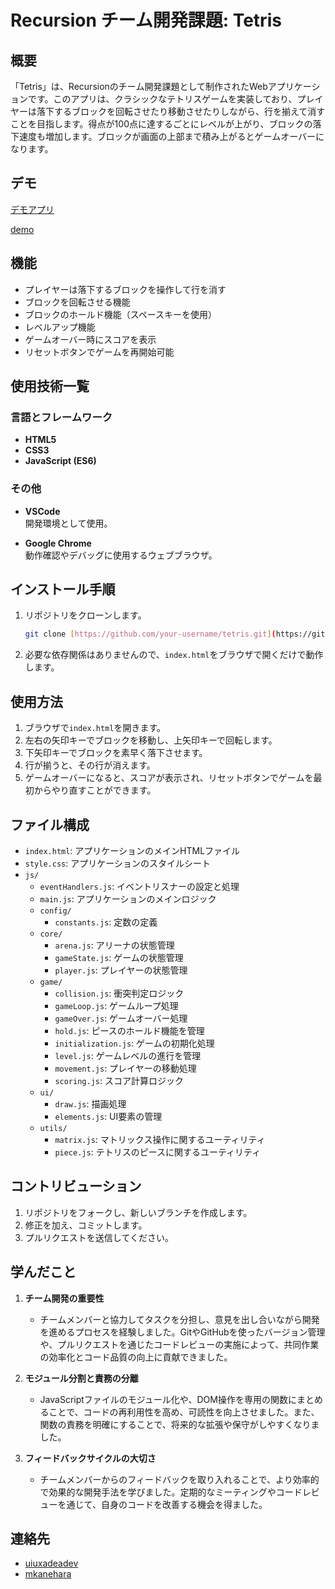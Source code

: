 # Recursion チーム開発課題: Tetris

## 概要

「Tetris」は、Recursionのチーム開発課題として制作されたWebアプリケーションです。このアプリは、クラシックなテトリスゲームを実装しており、プレイヤーは落下するブロックを回転させたり移動させたりしながら、行を揃えて消すことを目指します。得点が100点に達するごとにレベルが上がり、ブロックの落下速度も増加します。ブロックが画面の上部まで積み上がるとゲームオーバーになります。

## デモ
[デモアプリ](https://recursion-teamdev-red.github.io/work-space-Tetris/)

[demo](https://github.com/user-attachments/assets/d3eda562-ff08-4b98-bcd8-aa41d9599c4c)

## 機能

- プレイヤーは落下するブロックを操作して行を消す
- ブロックを回転させる機能
- ブロックのホールド機能（スペースキーを使用）
- レベルアップ機能
- ゲームオーバー時にスコアを表示
- リセットボタンでゲームを再開始可能

## 使用技術一覧

### 言語とフレームワーク

- **HTML5**
- **CSS3**
- **JavaScript (ES6)**

### その他

- **VSCode**  
  開発環境として使用。

- **Google Chrome**  
  動作確認やデバッグに使用するウェブブラウザ。

## インストール手順

1. リポジトリをクローンします。

    ```bash
    git clone [https://github.com/your-username/tetris.git](https://github.com/Recursion-teamdev-red/work-space-Tetris)
    ```

2. 必要な依存関係はありませんので、`index.html`をブラウザで開くだけで動作します。

## 使用方法

1. ブラウザで`index.html`を開きます。
2. 左右の矢印キーでブロックを移動し、上矢印キーで回転します。
3. 下矢印キーでブロックを素早く落下させます。
4. 行が揃うと、その行が消えます。
5. ゲームオーバーになると、スコアが表示され、リセットボタンでゲームを最初からやり直すことができます。

## ファイル構成

- `index.html`: アプリケーションのメインHTMLファイル
- `style.css`: アプリケーションのスタイルシート
- `js/`
  - `eventHandlers.js`: イベントリスナーの設定と処理
  - `main.js`: アプリケーションのメインロジック
  - `config/`
    - `constants.js`: 定数の定義
  - `core/`
    - `arena.js`: アリーナの状態管理
    - `gameState.js`: ゲームの状態管理
    - `player.js`: プレイヤーの状態管理
  - `game/`
    - `collision.js`: 衝突判定ロジック
    - `gameLoop.js`: ゲームループ処理
    - `gameOver.js`: ゲームオーバー処理
    - `hold.js`: ピースのホールド機能を管理
    - `initialization.js`: ゲームの初期化処理
    - `level.js`: ゲームレベルの進行を管理
    - `movement.js`: プレイヤーの移動処理
    - `scoring.js`: スコア計算ロジック
  - `ui/`
    - `draw.js`: 描画処理
    - `elements.js`: UI要素の管理
  - `utils/`
    - `matrix.js`: マトリックス操作に関するユーティリティ
    - `piece.js`: テトリスのピースに関するユーティリティ

## コントリビューション

1. リポジトリをフォークし、新しいブランチを作成します。
2. 修正を加え、コミットします。
3. プルリクエストを送信してください。

## 学んだこと

1. **チーム開発の重要性**
   - チームメンバーと協力してタスクを分担し、意見を出し合いながら開発を進めるプロセスを経験しました。GitやGitHubを使ったバージョン管理や、プルリクエストを通じたコードレビューの実施によって、共同作業の効率化とコード品質の向上に貢献できました。

2. **モジュール分割と責務の分離**
   - JavaScriptファイルのモジュール化や、DOM操作を専用の関数にまとめることで、コードの再利用性を高め、可読性を向上させました。また、関数の責務を明確にすることで、将来的な拡張や保守がしやすくなりました。

3. **フィードバックサイクルの大切さ**
   - チームメンバーからのフィードバックを取り入れることで、より効率的で効果的な開発手法を学びました。定期的なミーティングやコードレビューを通じて、自身のコードを改善する機会を得ました。


## 連絡先

- [uiuxadeadev](https://github.com/uiuxadeadev)
- [mkanehara](https://github.com/mkanehara)
